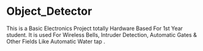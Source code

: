 # Object_Detector
This is a Basic Electronics Project totally Hardware Based For 1st Year student. It is used For Wireless Bells, Intruder Detection, Automatic Gates &amp; Other Fields Like Automatic Water tap .
